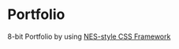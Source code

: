 # Portfolio
8-bit Portfolio by using [NES-style CSS Framework](https://github.com/nostalgic-css/NES.css)

